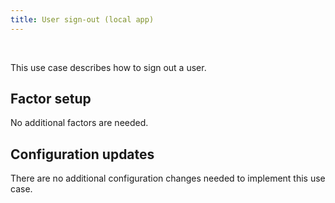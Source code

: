 ```yaml
---
title: User sign-out (local app)
---
```


<div class="oie-embedded-sdk">

<ApiLifecycle access="ie" /><br>

<StackSelector class="cleaner-selector"/>

This use case describes how to sign out a user.

## Factor setup

No additional factors are needed.

## Configuration updates

There are no additional configuration changes needed to implement
this use case.

<StackSelector snippet="summaryofsteps" noSelector />

<StackSelector snippet="integrationsteps" noSelector />

</div>
